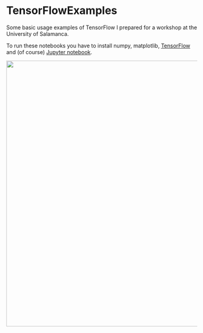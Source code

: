 # TensorFlowExamples
Some basic usage examples of TensorFlow I prepared for a workshop at the University of Salamanca.

To run these notebooks you have to install numpy, matplotlib, [TensorFlow](https://www.tensorflow.org/versions/r0.7/get_started/os_setup.html#pip-installation) and (of course) [Jupyter notebook](http://jupyter.readthedocs.org/en/latest/install.html#using-pip).

<img src="https://raw.githubusercontent.com/lopeLH/TensorFlowExamples/master/MNIST_ConvNet.PNG" width=700>
